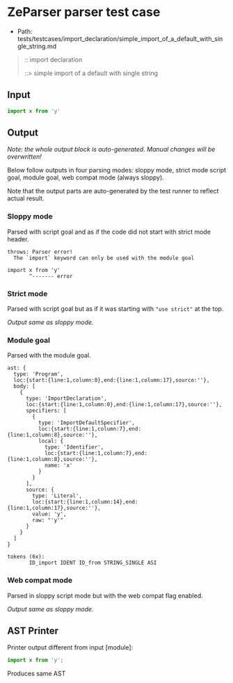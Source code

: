 # ZeParser parser test case

- Path: tests/testcases/import_declaration/simple_import_of_a_default_with_single_string.md

> :: import declaration
>
> ::> simple import of a default with single string

## Input

`````js
import x from 'y'
`````

## Output

_Note: the whole output block is auto-generated. Manual changes will be overwritten!_

Below follow outputs in four parsing modes: sloppy mode, strict mode script goal, module goal, web compat mode (always sloppy).

Note that the output parts are auto-generated by the test runner to reflect actual result.

### Sloppy mode

Parsed with script goal and as if the code did not start with strict mode header.

`````
throws: Parser error!
  The `import` keyword can only be used with the module goal

import x from 'y'
       ^------- error
`````

### Strict mode

Parsed with script goal but as if it was starting with `"use strict"` at the top.

_Output same as sloppy mode._

### Module goal

Parsed with the module goal.

`````
ast: {
  type: 'Program',
  loc:{start:{line:1,column:0},end:{line:1,column:17},source:''},
  body: [
    {
      type: 'ImportDeclaration',
      loc:{start:{line:1,column:0},end:{line:1,column:17},source:''},
      specifiers: [
        {
          type: 'ImportDefaultSpecifier',
          loc:{start:{line:1,column:7},end:{line:1,column:8},source:''},
          local: {
            type: 'Identifier',
            loc:{start:{line:1,column:7},end:{line:1,column:8},source:''},
            name: 'x'
          }
        }
      ],
      source: {
        type: 'Literal',
        loc:{start:{line:1,column:14},end:{line:1,column:17},source:''},
        value: 'y',
        raw: "'y'"
      }
    }
  ]
}

tokens (6x):
       ID_import IDENT ID_from STRING_SINGLE ASI
`````


### Web compat mode

Parsed in sloppy script mode but with the web compat flag enabled.

_Output same as sloppy mode._

## AST Printer

Printer output different from input [module]:

````js
import x from 'y';
````

Produces same AST
